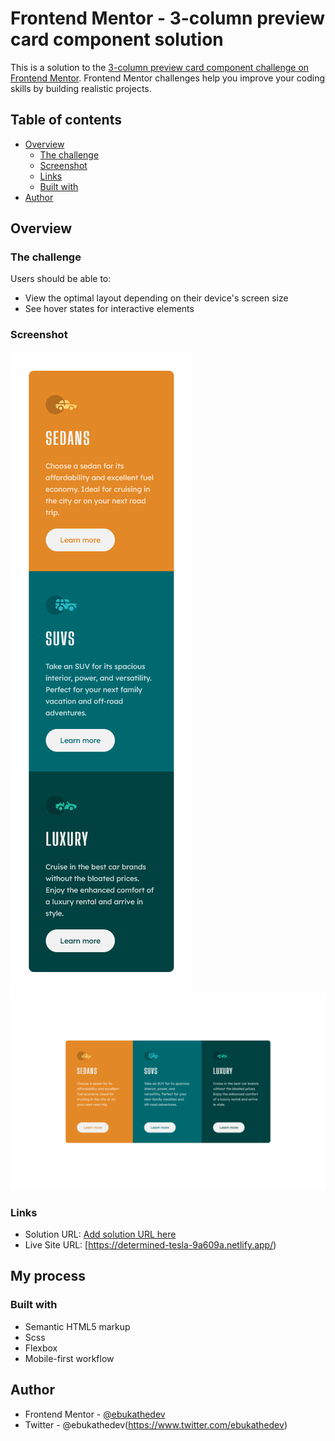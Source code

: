 # Frontend Mentor - 3-column preview card component solution

This is a solution to the [3-column preview card component challenge on Frontend Mentor](https://www.frontendmentor.io/challenges/3column-preview-card-component-pH92eAR2-). Frontend Mentor challenges help you improve your coding skills by building realistic projects.

## Table of contents

-   [Overview](#overview)
    -   [The challenge](#the-challenge)
    -   [Screenshot](#screenshot)
    -   [Links](#links)
    -   [Built with](#built-with)
-   [Author](#author)

## Overview

### The challenge

Users should be able to:

-   View the optimal layout depending on their device's screen size
-   See hover states for interactive elements

### Screenshot

![](/screenshots/mobile_view.png)
![](/screenshots/desktop_view.png)

### Links

-   Solution URL: [Add solution URL here](https://your-solution-url.com)
-   Live Site URL: [https://determined-tesla-9a609a.netlify.app/)

## My process

### Built with

-   Semantic HTML5 markup
-   Scss
-   Flexbox
-   Mobile-first workflow

## Author

-   Frontend Mentor - [@ebukathedev](https://www.frontendmentor.io/profile/ebukathedev)
-   Twitter - @ebukathedev(https://www.twitter.com/ebukathedev)
